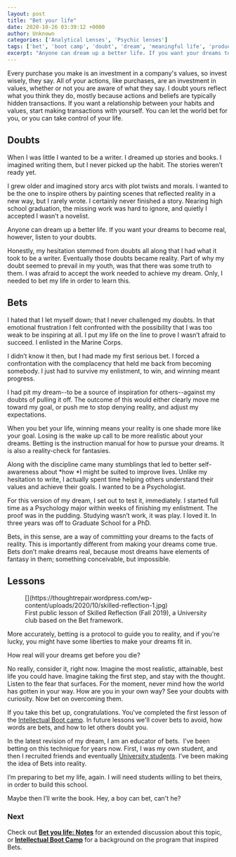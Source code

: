 ```yaml
---
layout: post
title: "Bet your life"
date: 2020-10-26 03:39:12 +0000
author: Unknown
categories: ['Analytical Lenses', 'Psychic lenses']
tags: ['bet', 'boot camp', 'doubt', 'dream', 'meaningful life', 'productivity', 'skilled reflection']
excerpt: "Anyone can dream up a better life. If you want your dreams to become real, however, listen to your doubts."
---
```


<!-- wp:paragraph -->


Every purchase you make is an investment in a company's values, so invest wisely, they say. All of your actions, like purchases, are an investment in values, whether or not you are aware of what they say. I doubt yours reflect what you think they do, mostly because actions and beliefs are typically hidden transactions. If you want a relationship between your habits and values, start making transactions with yourself. You can let the world bet for you, or you can take control of your life.


<!-- /wp:paragraph -->

<!-- wp:heading -->
## Doubts


<!-- /wp:heading -->

<!-- wp:paragraph -->


When I was little I wanted to be a writer. I dreamed up stories and books. I imagined writing them, but I never picked up the habit. The stories weren’t ready yet.


<!-- /wp:paragraph -->

<!-- wp:paragraph -->


I grew older and imagined story arcs with plot twists and morals. I wanted to be the one to inspire others by painting scenes that reflected reality in a new way, but I rarely wrote. I certainly never finished a story. Nearing high school graduation, the missing work was hard to ignore, and quietly I accepted I wasn’t a novelist. 


<!-- /wp:paragraph -->

<!-- wp:paragraph -->


Anyone can dream up a better life. If you want your dreams to become real, however, listen to your doubts.


<!-- /wp:paragraph -->

<!-- wp:paragraph -->


Honestly, my hesitation stemmed from doubts all along that I had what it took to be a writer. Eventually those doubts became reality. Part of why my doubt seemed to prevail in my youth, was that there was some truth to them. I was afraid to accept the work needed to achieve my dream. Only, I needed to bet my life in order to learn this.


<!-- /wp:paragraph -->

<!-- wp:heading -->
## Bets 


<!-- /wp:heading -->

<!-- wp:paragraph -->


I hated that I let myself down; that I never challenged my doubts. In that emotional frustration I felt confronted with the possibility that I was too weak to be inspiring at all. I put my life on the line to prove I wasn’t afraid to succeed. I enlisted in the Marine Corps.


<!-- /wp:paragraph -->

<!-- wp:paragraph -->


I didn’t know it then, but I had made my first serious bet. I forced a confrontation with the complacency that held me back from becoming somebody. I just had to survive my enlistment, to win, and winning meant progress. 


<!-- /wp:paragraph -->

<!-- wp:paragraph -->


I had pit my dream--to be a source of inspiration for others--against my doubts of pulling it off. The outcome of this would either clearly move me toward my goal, or push me to stop denying reality, and adjust my expectations.


<!-- /wp:paragraph -->

<!-- wp:paragraph -->


When you bet your life, winning means your reality is one shade more like your goal. Losing is the wake up call to be more realistic about your dreams. Betting is the instruction manual for how to pursue your dreams. It is also a reality-check for fantasies.


<!-- /wp:paragraph -->

<!-- wp:paragraph -->


Along with the discipline came many stumblings that led to better self-awareness about *how *I might be suited to improve lives. Unlike my hesitation to write, I actually spent time helping others understand their values and achieve their goals. I wanted to be a Psychologist. 


<!-- /wp:paragraph -->

<!-- wp:paragraph -->


For this version of my dream, I set out to test it, immediately. I started full time as a Psychology major within weeks of finishing my enlistment. The proof was in the pudding. Studying wasn’t work, it was play. I loved it. In three years was off to Graduate School for a PhD.


<!-- /wp:paragraph -->

<!-- wp:paragraph -->


Bets, in this sense, are a way of committing your dreams to the facts of reality. This is importantly different from making your dreams come true. Bets don’t make dreams real, because most dreams have elements of fantasy in them; something conceivable, but impossible.


<!-- /wp:paragraph -->

<!-- wp:heading -->
## Lessons


<!-- /wp:heading -->

<!-- wp:image {"id":1002,"sizeSlug":"large","linkDestination":"media"} -->
<figure class="wp-block-image size-large">[<img src="https://thoughtrepair.wordpress.com/wp-content/uploads/2020/10/skilled-reflection-1.jpg?w=1024" alt="" class="wp-image-1002" />](https://thoughtrepair.wordpress.com/wp-content/uploads/2020/10/skilled-reflection-1.jpg)<figcaption>First public lesson of Skilled Reflection (Fall 2019), a University club based on the Bet framework.</figcaption></figure>
<!-- /wp:image -->

<!-- wp:paragraph -->


More accurately, betting is a protocol to guide you to reality, and if you're lucky, you might have some liberties to make your dreams fit in. 


<!-- /wp:paragraph -->

<!-- wp:paragraph -->


How real will your dreams get before you die? 


<!-- /wp:paragraph -->

<!-- wp:paragraph -->


No really, consider it, right now. Imagine the most realistic, attainable, best life you could have. Imagine taking the first step, and stay with the thought. Listen to the fear that surfaces. For the moment, never mind how the world has gotten in your way. How are you in your own way? See your doubts with curiosity. Now bet on overcoming them. 


<!-- /wp:paragraph -->

<!-- wp:paragraph -->


If you take this bet up, congratulations. You've completed the first lesson of the [Intellectual Boot camp](https://thoughtrepair.wordpress.com/2017/07/28/the-intellectual-boot-camp/). In future lessons we'll cover bets to avoid, how words are bets, and how to let others doubt you.


<!-- /wp:paragraph -->

<!-- wp:paragraph -->


In the latest revision of my dream, I am an educator of bets.  I’ve been betting on this technique for years now. First, I was my own student, and then I recruited friends and eventually [University students](http://skilledreflection.org). I’ve been making the idea of Bets into reality. 


<!-- /wp:paragraph -->

<!-- wp:paragraph -->


I’m preparing to bet my life, again. I will need students willing to bet theirs, in order to build this school. 


<!-- /wp:paragraph -->

<!-- wp:paragraph -->


Maybe then I’ll write the book. Hey, a boy can bet, can't he?


<!-- /wp:paragraph -->

<!-- wp:paragraph -->





<!-- /wp:paragraph -->

<!-- wp:heading {"level":3} -->
### Next


<!-- /wp:heading -->

<!-- wp:paragraph -->


Check out **[Bet you life: Notes](https://thoughtrepair.wordpress.com/2020/10/26/bet-your-life-notes/)** for an extended discussion about this topic, or **[Intellectual Boot Camp](https://thoughtrepair.wordpress.com/2017/07/28/the-intellectual-boot-camp/)** for a background on the program that inspired Bets.


<!-- /wp:paragraph -->